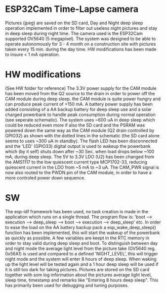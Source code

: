 # ESP32Cam Time-Lapse camera
Pictures (jpeg) are saved on the SD card, Day and Night deep sleep operation implemented in order to filter out useless night pictures and stay in deep sleep during night
time. The camera used is the ESP32Cam supported OV5640 (5 megapixel). The system was designed to be able to operate autonomously for 3 - 4 month on a construction site
with pictures taken every 15 min. during the day time. HW modifications has been made to insure < 1 mA operation. 
# HW modifications
(See HW folder for reference)
The 3.3V power supply for the CAM module has been moved from the Q2 source to the drain in order to power off the CAM module during deep sleep. the CAM module is quite power
hungry and can produce peak current of +150 mA. A battery power supply has been added consisting of a AA backup battery for deep sleep use and a solar charged powerbank to
handle peak consumption during normal operation (see seperate schematic).
The system uses ~600 uA in deep sleep which could be reduced even more if also the SD card and the PSRAM was powered down the same way as the CAM module (Q2 drain controlled
by GPIO32) as shown with the dotted lines in the schematic (the SD card alone seems to uses ~300 uA in standby). The flash LED has been disconnected and the 'LED' (GPIO33) digital
output is used to wakeup the powerbank which (by it self) shuts down after ~30 Sec. when load drops below ~100 mA, during deep sleep. The 5V to 3.3V LDO (U2) has been changed
from the AMS1117 to the low quiescent current type MCP1702-33, reducing quiescent current in the LDO from ~5 mA to ~3 uA. The CAM_PWR signal is now also routed to the PWDN
pin of the CAM module, in order to have a more controled power down sequence.
# SW
The esp-idf framework has been used, no task creation is made in the application which runs on a single thread. The program flow is: 'boot --> execution --> deep_sleep -->
boot --> execution --> deep_sleep' etc. In order to ease the load on the AA battery backup pack a esp_wake_deep_sleep() function has been implemented, this will start the wakeup
of the powerbank as quickly as possible. A few variables are keept in the RTC memory in order to stay valid during deep sleep and boot. To distinguish between day and night mode the average light level from the picture take (OV5640 reg. 0x56A1) is used and compared to a defined 'NIGHT_LEVEL', this will trigger night mode and the system will enter 8 hours of deep sleep. When waking up the light level will be tested again and a 1 hour deep sleep will be used if it is still too dark for taking pictures. Pictures are stored on the SD card together with som log information about the pictures average light level, sleep time, timestamp and remarks like "Entering 8 hours deep sleep". This has primarily been used for debugging and tuning purposes. 

